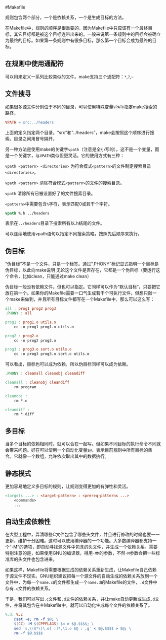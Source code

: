 #Makefile 

规则包含两个部分，一个是依赖关系，一个是生成目标的方法。

在Makefile中，规则的顺序是很重要的，因为Makefile中只应该有一个最终目标，其它目标都是被这个目标连带出来的。一般来说第一条规则中的目标会被确立为最终的目标。如果第一条规则中有很多目标，那么第一个目标会成为最终的目标。

## 在规则中使用通配符

可以用来定义一系列比较类似的文件。make支持三个通配符：`*`,`?`,`~`

## 文件搜寻

如果很多源文件分别位于不同的目录，可以使用特殊变量`VPATH`指定make搜索的路径。

```Makefile
VPATH = src:../headers
```

上面的定义指定两个目录，“src”和“../headers”，make会按照这个顺序进行搜索。目录之间用冒号隔开。

另一种方法是使用make的关键字`vpath`（注意是全小写的）。这不是一个变量，而是一个关键字，与`VPATH`类似但更灵活。它的使用方式有三种：

`vpath <pattern> <directories>`
	为符合模式`<pattern>`的文件制定搜索目录`<directories>`。

`vpath <pattern>`
	清除符合模式`<pattern>`的文件的搜索目录。

`vpath`
	清除所有已被设置好了的文件搜索目录。

`<pattern>`中需要包含`%`字符，表示匹配0或若干个字符。

```Makefile
vpath %.h ../headers
```

表示在`../headers`目录下搜索所有以.h结尾的文件。

可以连续地使用vpath语句以指定不同搜索策略，按照先后顺序来执行。

## 伪目标

“伪目标”不是一个文件，只是一个标签。通过“.PHONY”标记显式指明一个目标是伪目标，以此向make说明 无论这个文件是否存在，它都是一个伪目标（要运行这个命令，比如clean，只能通过make clean）

伪目标一般没有依赖文件，但也可以指定。它同样可以作为“默认目标”，只要把它放在第一个。如果你的Makefile需要一口气生成若干个可执行文件，但想只敲一个make来做到，并且所有目标文件都写在一个Makefile中，那么可以这么写：

```Makefile
all : prog1 prog2 prog3
.PHONY : all

prog1 : prog1.o utils.o
    cc -o prog1 prog1.o utils.o

prog2 : prog2.o
    cc -o prog2 prog2.o

prog3 : prog3.o sort.o utils.o
    cc -o prog3 prog3.o sort.o utils.o
```

可以看出，目标也可以成为依赖，所以伪目标同样可以成为依赖。

```Makefile
.PHONY : cleanall cleanobj cleandiff

cleanall : cleanobj cleandiff
    rm program

cleanobj :
    rm *.o

cleandiff :
    rm *.diff
```

## 多目标

当多个目标的依赖相同时，就可以合在一起写。但如果不同目标的执行命令不同就会带来问题。好在可以使用一个自动化变量`$@`，表示目前规则中所有目标的集合。它就像一个数组，允许依次取出其中的数据执行。

## 静态模式

更加容易地定义多目标的规则，让规则变得更加的有弹性和灵活。

```Makefile
<targets ...> : <target-pattern> : <prereq-patterns ...>
	<commands>
	...
```

## 自动生成依赖性

在大型工程中，弄清哪些C文件包含了哪些头文件，并且进行修改的时候也要一一更新，维护十分困难。这时可以使用编译器的一个功能。大多数编译器都支持一个“-M”的选项，即自动寻找源文件中包含的头文件，并生成一个依赖关系。需要特别注意的是，如果使用GNU的编译器，得用`-MM`的参数，不然`-M`参数会把一些标准库的头文件也包含进来。

如果这样，Makefile将需要根据生成的依赖关系重新生成，让Makefile自己依赖于源文件不现实。GNU组织建议把每一个源文件的自动生成的依赖关系放到一个文件中，为每一个`name.c`的文件都生成一个`name.d`的Makefile的文件，`.d`文件中存有`.c`文件的依赖关系。

于是，我们可以写出`.c`文件和`.d`文件的依赖关系，并让make自动更新或生成`.d`文件，并将其包含在主Makefile中，就可以自动化生成每个文件的依赖关系了。

```Makefile
%.d: %.c
    @set -e; rm -f $@; \
    $(CC) -M $(CPPFLAGS) $< > $@.$$$$; \
    sed 's,\($*\)\.o[ :]*,\1.o $@ : ,g' < $@.$$$$ > $@; \
    rm -f $@.$$$$
```
